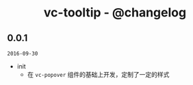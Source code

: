 <h1 align="center">vc-tooltip - @changelog</h1>

## 0.0.1

`2016-09-30`

- init
  - 在 `vc-popover` 组件的基础上开发，定制了一定的样式
